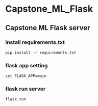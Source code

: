 # Capstone_ML_Flask

Capstone ML Flask server
------------------------------
### install requirements.txt
```
pip install -r requirements.txt
```

### flask app setting
```
set FLASK_APP=main
```

### flask run server
```
flask run
```
